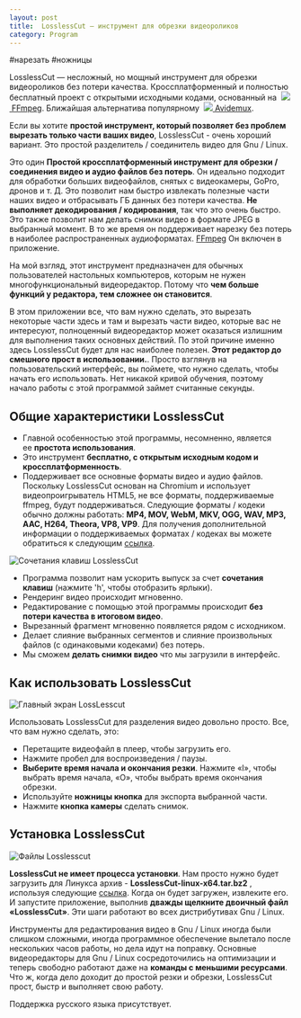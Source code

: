 ```yaml
---
layout: post
title:  LosslessCut — инструмент для обрезки видеороликов
category: Program
---
```


#нарезать #ножницы

LosslessCut — несложный, но мощный инструмент для обрезки видеороликов без потери качества. Кроссплатформенный и полностью бесплатный проект с открытыми исходными кодами, основанный на  [![](https://www.slo.ru/img/64/ffmpeg.gif) FFmpeg](https://www.slo.ru/files/codecs/ffmpeg). 
Ближайшая альтернатива популярному  [![](https://www.slo.ru/img/64/avidemux.gif) Avidemux](https://www.slo.ru/files/video_edit/avidemux).

Если вы хотите **простой инструмент, который позволяет без проблем вырезать только части ваших видео**, LosslessCut - очень хороший вариант. Это простой разделитель /  соединитель видео для Gnu / Linux. 

Это один **Простой кроссплатформенный инструмент для обрезки / соединения видео и аудио файлов без потерь**. Он идеально подходит для обработки больших видеофайлов, снятых с видеокамеры, GoPro, дронов и т. Д. Это позволит нам быстро извлекать полезные части наших видео и отбрасывать ГБ данных без потери качества. **Не выполняет декодирования / кодирования**, так что это очень быстро. Это также позволит нам делать снимки видео в формате JPEG в выбранный момент. В то же время он поддерживает нарезку без потерь в наиболее распространенных аудиоформатах. [FFmpeg](https://ubunlog.com/ru/%D0%B7%D0%B0%D0%BF%D0%B8%D1%88%D0%B8%D1%82%D0%B5-%D1%81%D0%B2%D0%BE%D0%B9-%D1%80%D0%B0%D0%B1%D0%BE%D1%87%D0%B8%D0%B9-%D1%81%D1%82%D0%BE%D0%BB-%D1%81-%D1%82%D0%B5%D1%80%D0%BC%D0%B8%D0%BD%D0%B0%D0%BB%D0%B0-%D1%81-%D0%BF%D0%BE%D0%BC%D0%BE%D1%89%D1%8C%D1%8E-ffmpeg/ "Статья о ffmpeg в Убунлоге") Он включен в приложение.

На мой взгляд, этот инструмент предназначен для обычных пользователей настольных компьютеров, которым не нужен многофункциональный видеоредактор. Потому что **чем больше функций у редактора, тем сложнее он становится**.

В этом приложении все, что вам нужно сделать, это вырезать некоторые части здесь и там и вырезать части видео, которые вас не интересуют, полноценный видеоредактор может оказаться излишним для выполнения таких основных действий. По этой причине именно здесь LosslessCut будет для нас наиболее полезен. **Этот редактор до смешного прост в использовании.**. Просто взглянув на пользовательский интерфейс, вы поймете, что нужно сделать, чтобы начать его использовать. Нет никакой кривой обучения, поэтому начало работы с этой программой займет считанные секунды.

## Общие характеристики LosslessCut

-   Главной особенностью этой программы, несомненно, является ее **простота использования**.
-   Это инструмент **бесплатно, с открытым исходным кодом и кроссплатформенность**.
-   Поддерживает все основные форматы видео и аудио файлов. Поскольку LosslessCut основан на Chromium и использует видеопроигрыватель HTML5, не все форматы, поддерживаемые ffmpeg, будут поддерживаться. Следующие форматы / кодеки обычно должны работать: **MP4, MOV, WebM, MKV, OGG, WAV, MP3, AAC, H264, Theora, VP8, VP9**. Для получения дополнительной информации о поддерживаемых форматах / кодеках вы можете обратиться к следующим [ссылка](https://www.chromium.org/audio-video "Совместимость форматов").

![Сочетания клавиш LosslessCut](https://ubunlog.com/wp-content/uploads/2017/12/LosslessCut-atajos-de-teclado-830x489.jpg)

-   Программа позволит нам ускорить выпуск за счет **сочетания клавиш** (нажмите 'h', чтобы отобразить ярлыки).
-   Рендеринг видео происходит мгновенно.
-   Редактирование с помощью этой программы происходит **без потери качества в       итоговом видео**.
-   Вырезанный фрагмент мгновенно появляется рядом с исходником.
-   Делает слияние выбранных сегментов и слияние произвольных файлов (с одинаковыми кодеками) без потерь.
-   Мы сможем **делать снимки видео** что мы загрузили в интерфейс.

## Как использовать LosslessCut

![Главный экран LossLesscut](https://ubunlog.com/wp-content/uploads/2017/12/LosslessCut-pantalla-principal-830x489.jpg)

Использовать LosslessCut для разделения видео довольно просто. Все, что вам нужно сделать, это:

-   Перетащите видеофайл в плеер, чтобы загрузить его.
-   Нажмите пробел для воспроизведения / паузы.
-   **Выберите время начала и окончания резки**. Нажмите «I», чтобы выбрать время начала, «O», чтобы выбрать время окончания обрезки.
-   Используйте **ножницы кнопка** для экспорта выбранной части.
-   Нажмите **кнопка камеры** сделать снимок.

## Установка LosslessCut

![Файлы Losslesscut](https://ubunlog.com/wp-content/uploads/2017/12/archivos-LosslessCut-830x490.jpg)

**LosslessCut не имеет процесса установки**. Нам просто нужно будет загрузить для Линукса архив - **LosslessCut-linux-x64.tar.bz2** , используя следующие [ссылка](https://github.com/mifi/lossless-cut/releases "Страница загрузки"). Когда он будет загружен, извлеките его. И запустите приложение, выполнив **дважды щелкните двоичный файл «LosslessCut»**. Эти шаги работают во всех дистрибутивах Gnu / Linux.

Инструменты для редактирования видео в Gnu / Linux иногда были слишком сложными, иногда программное обеспечение вылетало после нескольких часов работы, но дела идут на поправку. Основные видеоредакторы для Gnu / Linux сосредоточились на оптимизации и теперь свободно работают даже на **команды с меньшими ресурсами**. Что ж, когда дело доходит до простой резки и обрезки, LosslessCut прост, быстр и выполняет свою работу.

Поддержка русского языка присутствует.


